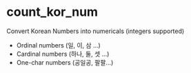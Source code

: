 # count_kor_num
Convert Korean Numbers into numericals (integers supported)

- Ordinal numbers (일, 이, 삼 ...)
- Cardinal numbers (하나, 둘, 셋 ...)
- One-char numbers (공일공, 팔팔...)

